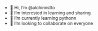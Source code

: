 - 👋 Hi, I’m @alchimistto
- 👀 I’m interested in learning and sharing 
- 🌱 I’m currently learning pythonn
- 💞️ I’m looking to collaborate on everyone

